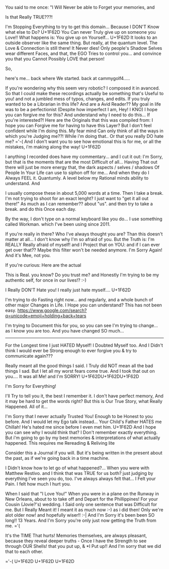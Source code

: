 You said to me once: "I Will Never be able to Forget your memories, and 

Is that Really TRUE???!

I'm Stopping Everything to try to get this domain... Because I DON'T Know what else to Do? U+1F62D You Can never Truly give up on someone you Love!! What happens is: You give up on Yourself... U+1F62D It looks to an outside observer like the same thing. But really, at the quantum level. The Love & Connection is still there! It Never dies! Only people's Shadow Selves wear different Faces, and that, the EGO Tries to control you... and convince you that you Cannot Possibly LOVE that person!

So,

here's me... back where We started. back at cammygolf4.....


If you're wondering why this seem very robotic? I composed it in avanced. So that I could make these recordings actually be something that's Useful to you! and not a jumbled mess of typos, changes, and edits. If you truly wanted to be a Librarian in this life? And are a Avid Reader?? My goal in life was to be a perfectionist (Despite how imperfect I am, Hey! I KNO) I hope you can forgive me for this? And understand why I need to do this...
If you're interested?! Here are the Originals that this was compiled from: I hope you can Forgive me for having to have this Layer? But I don't feel confident while I'm doing this. My fear mind Can only think of all the ways in which you're Judging me??! While i'm doing that.. Or that you really DO hate me? ='-( And I don't want you to see how emotional this is for me, or all the mistakes, i'm making along the way! U+1F62D

I anything I recorded does have my commentary... and I cut it out: I'm Sorry, but that is the moments that are the most Difficult of all... Having That out there will just be more energy that, the dark aspects / selves / shadows Of People In Your Life can use to siphon off for me... And when they do I Always FEEL it. Quantumly. A level below my Rational minds ability to understand. And 

I usually compose these in about 5,000 words at a time. Then I take a break. I'm not trying to shoot for an exact lenght? I just want to "get it all out there!" As much as I can remember?? about "us". and then try to take a break. and do this Once each day.

By the way, I don't type on a normal keyboard like you do... I use something called Workman. which I've been using since 2011.

If you're really in there? Who I've always thought you are? Than this doesn't matter at all... I don't know why I'm so afraid of you. But the Truth is: I'm REALLY Really afraid of myself! and I Project that on YOU: and if I can ever get over that?? Maybe this filter won't be needed anymore. I'm Sorry Again! And it's Mee, not you.

If you're curious: Here are the actual

This is Real. you know? Do you trust me? and Honestly I'm trying to be my authentic self, for once in our lives!? :-)

I Really DON'T Hate you! I really just hate myself.... U+1F62D

I'm trying to do Fasting right now... and regularly, and a whole bunch of other major Changes in Life. I Hope you can understand? This has not been easy. https://www.google.com/search?q=unicode+emoji+holding+back+tears

I'm trying to Document this for you, so you can see I'm trying to change... as I know you are too. And you have changed SO much...


------------------------------------------------------------------------
For the Longest time I just HATED Myself! I Doubted Myself too. And I Didn't think I would ever be Strong enough to ever forgive you & try to communicate again???

Really meant all the good things I said. I Truly did NOT mean all the bad things I sad. But I let all my worst fears come true. And I took that out on you.... It was all Me! and I'm SORRY! U+1F62DU+1F62DU+1F62D

I'm Sorry for Everything!

I'll Try to tell you it, the best I remember it. I don't have perfect memory, And it may be hard to get the words right? But this is Our True Story, what Really Happened. All of it...

I'm Sorry that I never actually Trusted You! Enough to be Honest to you before. And I would let my Ego talk instead...
Your Child's Father HATES me Chillah! He's hated me since before I even met him. U+1F62D And I hope you can see why I would think that? I Don't remember exactly everything. But i'm going to go by my best memories & interpretations of what actually happened. This requires me Rereading & Reliving lite

Consider this a Journal if you will. But it's being written in the present about the past, as if we're going back in a time machine.

I Didn't know how to let go of what happened?... When you were with Matthew Restivo. and I think that was TRUE for us both? just judging by everything I've seen you do, too. I've always always felt that... I Felt your Pain. I felt how much I hurt you. 


When I said that "I Love You!" When you were in a plane on the Runway in New Orleans, about to to take off and Depart for the Phillippines! For your Cousin (Jovie?'s) wedding. I Said only one sentence that was Difficult for me. But I Really Meant it! I meant it as much now :-) as i did then! Only we're alot older now! and hopefully wiser!! :-| And I'm Sorry it's been been SO long!! 13 Years. And I'm Sorry you're only just now getting the Truth from me. ='(

It's the TIME That hurts! Memories themselves, are always pleasant, because they reveal deeper truths - Once I have the Strength to see through OUR Shells! that you put up, & *I Put up!! And I'm sorry that we did that to each other.

='-( U+1F62D U+1F62D U+1F62D




